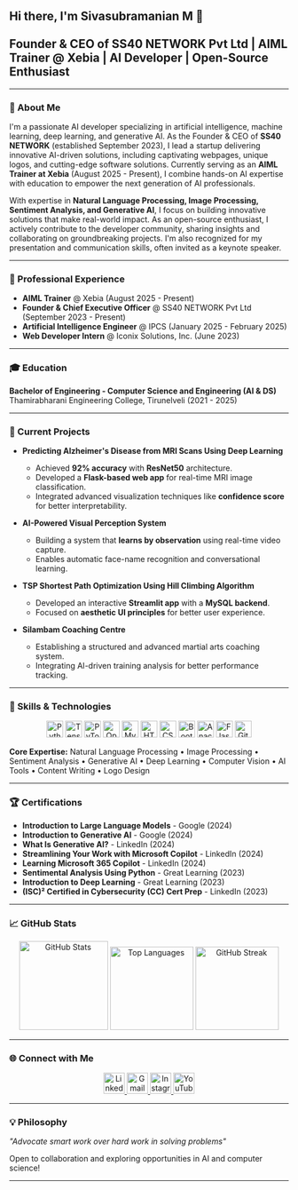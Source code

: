 <h2 align="left">Hi there, I'm Sivasubramanian M 👋<br><br>Founder & CEO of SS40 NETWORK Pvt Ltd | AIML Trainer @ Xebia | AI Developer | Open-Source Enthusiast</h2>

---

### 🚀 About Me
I'm a passionate AI developer specializing in artificial intelligence, machine learning, deep learning, and generative AI. As the Founder & CEO of **SS40 NETWORK** (established September 2023), I lead a startup delivering innovative AI-driven solutions, including captivating webpages, unique logos, and cutting-edge software solutions. Currently serving as an **AIML Trainer at Xebia** (August 2025 - Present), I combine hands-on AI expertise with education to empower the next generation of AI professionals.

With expertise in **Natural Language Processing, Image Processing, Sentiment Analysis, and Generative AI**, I focus on building innovative solutions that make real-world impact. As an open-source enthusiast, I actively contribute to the developer community, sharing insights and collaborating on groundbreaking projects. I'm also recognized for my presentation and communication skills, often invited as a keynote speaker.

---

### 💼 Professional Experience
- **AIML Trainer** @ Xebia (August 2025 - Present)
- **Founder & Chief Executive Officer** @ SS40 NETWORK Pvt Ltd (September 2023 - Present)
- **Artificial Intelligence Engineer** @ IPCS (January 2025 - February 2025)
- **Web Developer Intern** @ Iconix Solutions, Inc. (June 2023)

---

### 🎓 Education
**Bachelor of Engineering - Computer Science and Engineering (AI & DS)**  
Thamirabharani Engineering College, Tirunelveli (2021 - 2025)

---

### 🔬 Current Projects
- **Predicting Alzheimer's Disease from MRI Scans Using Deep Learning**
  - Achieved **92% accuracy** with **ResNet50** architecture.
  - Developed a **Flask-based web app** for real-time MRI image classification.
  - Integrated advanced visualization techniques like **confidence score** for better interpretability.
  
- **AI-Powered Visual Perception System**
  - Building a system that **learns by observation** using real-time video capture.
  - Enables automatic face-name recognition and conversational learning.
  
- **TSP Shortest Path Optimization Using Hill Climbing Algorithm**
  - Developed an interactive **Streamlit app** with a **MySQL backend**.
  - Focused on **aesthetic UI principles** for better user experience.
  
- **Silambam Coaching Centre**
  - Establishing a structured and advanced martial arts coaching system.
  - Integrating AI-driven training analysis for better performance tracking.

---

### 🎯 Skills & Technologies
<div align="center">
  <img src="https://cdn.jsdelivr.net/gh/devicons/devicon/icons/python/python-original.svg" height="30" alt="Python" />
  <img src="https://cdn.jsdelivr.net/gh/devicons/devicon/icons/tensorflow/tensorflow-original.svg" height="30" alt="TensorFlow" />
  <img src="https://cdn.jsdelivr.net/gh/devicons/devicon/icons/pytorch/pytorch-original.svg" height="30" alt="PyTorch" />
  <img src="https://cdn.jsdelivr.net/gh/devicons/devicon/icons/opencv/opencv-original.svg" height="30" alt="OpenCV" />
  <img src="https://cdn.jsdelivr.net/gh/devicons/devicon/icons/mysql/mysql-original.svg" height="30" alt="MySQL" />
  <img src="https://cdn.jsdelivr.net/gh/devicons/devicon/icons/html5/html5-original.svg" height="30" alt="HTML5" />
  <img src="https://cdn.jsdelivr.net/gh/devicons/devicon/icons/css3/css3-original.svg" height="30" alt="CSS3" />
  <img src="https://cdn.jsdelivr.net/gh/devicons/devicon/icons/bootstrap/bootstrap-original.svg" height="30" alt="Bootstrap" />
  <img src="https://cdn.jsdelivr.net/gh/devicons/devicon/icons/anaconda/anaconda-original.svg" height="30" alt="Anaconda" />
  <img src="https://cdn.jsdelivr.net/gh/devicons/devicon/icons/flask/flask-original.svg" height="30" alt="Flask" />
  <img src="https://cdn.jsdelivr.net/gh/devicons/devicon/icons/git/git-original.svg" height="30" alt="Git" />
</div>

**Core Expertise:** Natural Language Processing • Image Processing • Sentiment Analysis • Generative AI • Deep Learning • Computer Vision • AI Tools • Content Writing • Logo Design

---

### 🏆 Certifications
- **Introduction to Large Language Models** - Google (2024)
- **Introduction to Generative AI** - Google (2024)
- **What Is Generative AI?** - LinkedIn (2024)
- **Streamlining Your Work with Microsoft Copilot** - LinkedIn (2024)
- **Learning Microsoft 365 Copilot** - LinkedIn (2024)
- **Sentimental Analysis Using Python** - Great Learning (2023)
- **Introduction to Deep Learning** - Great Learning (2023)
- **(ISC)² Certified in Cybersecurity (CC) Cert Prep** - LinkedIn (2023)

---

### 📈 GitHub Stats
<div align="center">
  <img src="https://github-readme-stats.vercel.app/api?username=sivasubramanianss40&hide_title=false&hide_rank=false&show_icons=true&include_all_commits=true&count_private=true&theme=aura&locale=en&hide_border=false" height="160" alt="GitHub Stats" />
  <img src="https://github-readme-stats.vercel.app/api/top-langs?username=sivasubramanianss40&layout=compact&langs_count=8&theme=noctis_minimus&hide_border=false" height="150" alt="Top Languages" />
  <img src="https://streak-stats.demolab.com?user=sivasubramanianss40&mode=daily&theme=dracula&hide_border=false&border_radius=5" height="150" alt="GitHub Streak" />
</div>

---

### 🌐 Connect with Me
<div align="center">
  <a href="https://www.linkedin.com/in/sivasubramanianss40/" target="_blank">
    <img src="https://img.shields.io/static/v1?message=LinkedIn&logo=linkedin&color=0077B5&logoColor=white&style=for-the-badge" height="38" alt="LinkedIn" />
  </a>
  <a href="mailto:sivasubramanian46674@gmail.com" target="_blank">
    <img src="https://img.shields.io/static/v1?message=Gmail&logo=gmail&color=D14836&logoColor=white&style=for-the-badge" height="38" alt="Gmail" />
  </a>
  <a href="https://www.instagram.com/sivasubramanian_ss40_/" target="_blank">
    <img src="https://img.shields.io/static/v1?message=Instagram&logo=instagram&color=E4405F&logoColor=white&style=for-the-badge" height="38" alt="Instagram" />
  </a>
  <a href="https://www.youtube.com/channel/UC5-wYM4Z3gL1n9nmFNGpjJA" target="_blank">
    <img src="https://img.shields.io/static/v1?message=YouTube&logo=youtube&color=FF0000&logoColor=white&style=for-the-badge" height="38" alt="YouTube" />
  </a>
</div>

---

### 💡 Philosophy
*"Advocate smart work over hard work in solving problems"*

Open to collaboration and exploring opportunities in AI and computer science!

---
